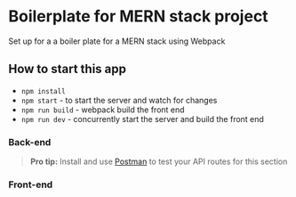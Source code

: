 # Boilerplate for MERN stack project

Set up for a a boiler plate for a MERN stack using Webpack

## How to start this app

- `npm install`
- `npm start` - to start the server and watch for changes
- `npm run build` - webpack build the front end
- `npm run dev` - concurrently start the server and build the front end

### Back-end

> **Pro tip:** Install and use [Postman](https://www.getpostman.com/) to test your API routes for this section

### Front-end
